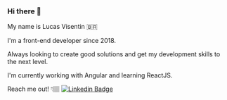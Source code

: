 ### Hi there 👋

My name is Lucas Visentin 🇧🇷

I'm a front-end developer since 2018.

Always looking to create good solutions and get my development skills to the next level.

I'm currently working with Angular and learning ReactJS.

Reach me out! 👇🏽
[![Linkedin Badge](https://img.shields.io/badge/-LinkedIn-blue?style=flat-square&logo=Linkedin&logoColor=white&link=https://www.linkedin.com/in/isadora-rodrigues-stangarlin-48402b141/)](https://www.linkedin.com/in/lvisentin/)

<!--
**lvisentin/lvisentin** is a ✨ _special_ ✨ repository because its `README.md` (this file) appears on your GitHub profile. 

Here are some ideas to get you started:

